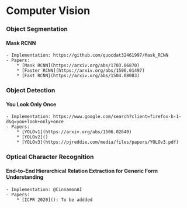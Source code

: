 # Computer Vision

### Object Segmentation
#### Mask RCNN
	- Implementation: https://github.com/quocdat32461997/Mask_RCNN
	- Papers: 
		* [Mask RCNN](https://arxiv.org/abs/1703.06870)
		* [Faster RCNN](https://arxiv.org/abs/1506.01497)
		* [Fast RCNN](https://arxiv.org/abs/1504.08083) 

### Object Detection
#### You Look Only Once
	- Implementation: https://www.google.com/search?client=firefox-b-1-d&q=you+look+only+once
	- Papers:
		* [YOLOv1](https://arxiv.org/abs/1506.02640)
		* [YOLOv2]()
		* [YOLOv3](https://pjreddie.com/media/files/papers/YOLOv3.pdf)

### Optical Character Recognition
#### End-to-End Hierarchical Relation Extraction for Generic Form Understanding
	- Implementation: @CinnamonAI
	- Papers: 
		* [ICPR 2020](): To be addded
